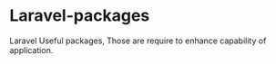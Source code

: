 # Laravel-packages
Laravel Useful packages, Those are require to enhance capability of application.

